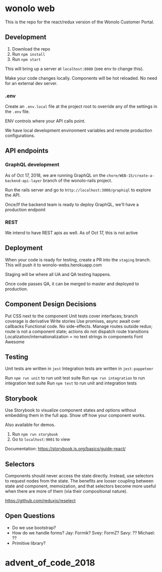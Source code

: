 # wonolo web

This is the repo for the react/redux version of the Wonolo Customer Portal.

## Development

1. Download the repo
2. Run `npm install`
3. Run `npm start`

This will bring up a server at `localhost:8080` (see env to change this).

Make your code changes locally.  Components will be hot reloaded.  No need for an external dev server.

### .env

Create an `.env.local` file at the project root to override any of the settings in the `.env` file.

ENV controls where your API calls point.

We have local development environment variables and remote production configurations.

## API endpoints

### GraphQL development
As of Oct 17, 2018, we are running GraphQL on the `chore/WEB-15/create-a-backend-api-layer` branch of the wonolo-rails project.

Run the rails server and go to `http://localhost:3000/graphiql` to explore the API.

Once/If the backend team is ready to deploy GraphQL, we'll have a production endpoint

### REST
We intend to have REST apis as well.  As of Oct 17, this is not active

## Deployment

When your code is ready for testing, create a PR into the `staging` branch.  This will push it to wonolo-webs.herokuapp.com

Staging will be where all UA and QA testing happens.

Once code passes QA, it can be merged to master and deployed to production.

## Component Design Decisions

Put CSS next to the component
Unit tests cover interfaces; branch coverage is derivative
Write stories
Use promises, async await over callbacks
Functional code.  No side-effects.
Manage routes outside redux; route is not a component state; actions do not dispatch route transitions
Localization/internationalization = no text strings in components
Font Awesome

## Testing

Unit tests are written in `jest`
Integration tests are written in `jest-puppeteer`

Run `npm run unit` to run unit test suite
Run `npm run integration` to run integration test suite
Run `npm test` to run unit and integration tests

## Storybook

Use Storybook to visualize component states and options without embedding them in the full app.  Show off how your component works.

Also available for demos.

1. Run `npm run storybook`
2. Go to `localhost:9001` to view

Documentation: https://storybook.js.org/basics/guide-react/

## Selectors

Components should never access the state directly.  Instead, use selectors to request nodes from the state. The benefits are looser coupling between state and component, memoization, and that selectors become more useful when there are more of them (via their compositional nature).

https://github.com/reduxjs/reselect

## Open Questions

* Do we use bootstrap?
* How do we handle forms? Jay: Formik?  Svey: FormZ? Savy: ?? Michael: ?? 
* Primitive library?



# advent_of_code_2018
